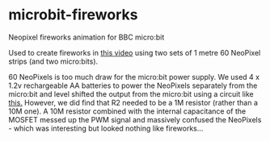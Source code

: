 # microbit-fireworks
Neopixel fireworks animation for BBC micro:bit

Used to create fireworks in <a href="https://twitter.com/Our_Frank/status/927229036794916865">this video</a> using two sets of 1 metre 60 NeoPixel strips (and two micro:bits).

60 NeoPixels is too much draw for the micro:bit power supply. We used 4 x 1.2v rechargeable AA batteries to power the NeoPixels separately from the micro:bit and level shifted the output from the micro:bit using a circuit like <a href="https://elinux.org/RPi_GPIO_Interface_Circuits#Classic_MOSFET_level_shifter">this.</a> However, we did find that R2 needed to be a 1M resistor (rather than a 10M one). A 10M resistor combined with the internal capacitance of the MOSFET messed up the PWM signal and massively confused the NeoPixels - which was interesting but looked nothing like fireworks...
